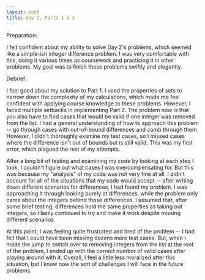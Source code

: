 ```yaml
---
layout: post
title: Day 2, Parts 1 & 2
---
```


Preparation:

I felt confident about my ability to solve Day 2's problems, which seemed like a simple-ish integer difference problem. I was very comfortable with this, doing it various times as coursework and practicing it in other problems. My goal was to finish these problems swiftly and elegantly.

Debrief:

I feel good about my solution to Part 1. I used the properties of sets to narrow down the complexity of my calculations, which made me feel confident with applying course knowledge to these problems. However, I faced multiple setbacks in implementing Part 2. The problem now is that you also have to find cases that would be valid if one integer was removed from the list. I had a general understanding of how to approach this problem -- go through cases with out-of-bound differences and comb through them. However, I didn't thoroughly examine my test cases, so I missed cases where the difference isn't out of bounds but is still valid. This was my first error, which plagued the rest of my attempts.

After a long bit of testing and examining my code by looking at each step I took, I couldn't figure out what cases I was overcompensating for. But this was because my "analysis" of my code was not very fine at all. I didn't account for all of the situations that my code would accept -- after writing down different scenarios for differences, I had found my problem. I was approaching it through looking purely at differences, while the problem only cares about the integers behind those differences. I assumed that, after some brief testing, differences hold the same properties as taking out integers, so I lazily continued to try and make it work despite missing different scenarios.

At this point, I was feeling quite frustrated and tired of the problem -- I had felt that I could have been missing dozens more test cases. But, when I made the jump to switch over to removing integers from the list at the root of the problem, I ended up with the correct number of valid cases after playing around with it. Overall, I feel a little less moralized after this situation, but I know now the sort of challenges I will face in the future problems.
